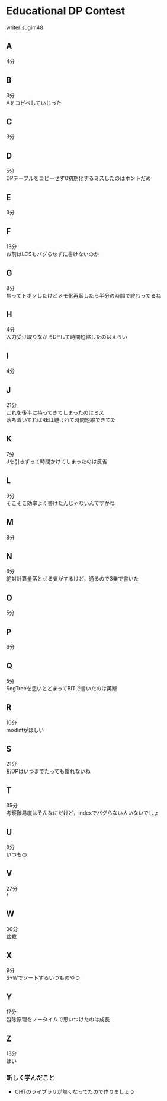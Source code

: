 # Educational DP Contest
writer:sugim48
## A
4分

## B
3分  
Aをコピペしていじった

## C
3分

## D
5分  
DPテーブルをコピーせず0初期化するミスしたのはホントだめ

## E
3分  

## F
13分  
お前はLCSもバグらせずに書けないのか

## G
8分  
焦ってトポソしたけどメモ化再起したら半分の時間で終わってるね

## H
4分  
入力受け取りながらDPして時間短縮したのはえらい

## I
4分  

## J
21分  
これを後半に持ってきてしまったのはミス  
落ち着いてればREは避けれて時間短縮できてた

## K
7分  
Jを引きずって時間かけてしまったのは反省

## L
9分  
そこそこ効率よく書けたんじゃないんですかね

## M
8分

## N
6分  
絶対計算量落とせる気がするけど，通るので3乗で書いた

## O
5分

## P
6分

## Q
5分  
SegTreeを思いとどまってBITで書いたのは英断

## R
10分  
modIntがほしい

## S
21分  
桁DPはいつまでたっても慣れないね

## T
35分  
考察難易度はそんなにだけど，indexでバグらない人いないでしょ

## U
8分  
いつもの

## V
27分  
†

## W
30分  
盆栽

## X
9分  
S+Wでソートするいつものやつ

## Y
17分  
包除原理をノータイムで思いつけたのは成長

## Z
13分  
はい


### 新しく学んだこと
* CHTのライブラリが無くなってたので作りましょう